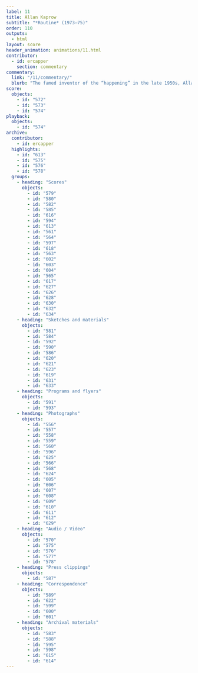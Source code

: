 ```yaml
---
label: 11
title: Allan Kaprow
subtitle: "*Routine* (1973–75)"
order: 110
outputs: 
  - html
layout: score
header_animation: animations/11.html
contributor:
  - id: ercapper
    section: commentary
commentary:
  link: "/11/commentary/"
  blurb: "The famed inventor of the “happening” in the late 1950s, Allan Kaprow is noteworthy among the artists and musicians featured in *The Scores Project* for the central importance of pedagogy and student interaction to his creative work. Kaprow composed *Routine* as a typewritten score, an activity booklet, and an instructional film that condensed the functions of both score and performance documentation. Kaprow’s score defamiliarizes routine interactions and verbal communication between two people. At once didactic, open-ended, and playful, during the 1970s Kaprow structured his activities on an intimate scale to facilitate instances of critical and interpersonal self-reflection."
score:
  objects:
    - id: "572"
    - id: "573"
    - id: "574"
playback:
  objects:
    - id: "574"
archive: 
  contributor:
    - id: ercapper
  highlights:
    - id: "613"
    - id: "575"
    - id: "576"
    - id: "578"
  groups:
    - heading: "Scores"
      objects:
        - id: "579"
        - id: "580"
        - id: "582"
        - id: "585"
        - id: "616"
        - id: "594"
        - id: "613"
        - id: "561"
        - id: "564"
        - id: "597"
        - id: "618"
        - id: "563"
        - id: "602"
        - id: "603"
        - id: "604"
        - id: "565"
        - id: "617"
        - id: "627"
        - id: "626"
        - id: "628"
        - id: "630"
        - id: "632"
        - id: "634"
    - heading: "Sketches and materials"
      objects:
        - id: "581"
        - id: "584"
        - id: "592"
        - id: "590"
        - id: "586"
        - id: "620"
        - id: "621"
        - id: "623"
        - id: "619"
        - id: "631"
        - id: "633"
    - heading: "Programs and flyers"
      objects:
        - id: "591"
        - id: "593"
    - heading: "Photographs"
      objects:
        - id: "556"
        - id: "557"
        - id: "558"
        - id: "559"
        - id: "560"
        - id: "596"
        - id: "625"
        - id: "566"
        - id: "568"
        - id: "624"
        - id: "605"
        - id: "606"
        - id: "607"
        - id: "608"
        - id: "609"
        - id: "610"
        - id: "611"
        - id: "612"
        - id: "629"
    - heading: "Audio / Video"
      objects:
        - id: "570"
        - id: "575"
        - id: "576"
        - id: "577"
        - id: "578"
    - heading: "Press clippings"
      objects:
        - id: "587"
    - heading: "Correspondence"
      objects:
        - id: "589"
        - id: "622"
        - id: "599"
        - id: "600"
        - id: "601"
    - heading: "Archival materials"
      objects:
        - id: "583"
        - id: "588"
        - id: "595"
        - id: "598"
        - id: "615"
        - id: "614"
---
```

